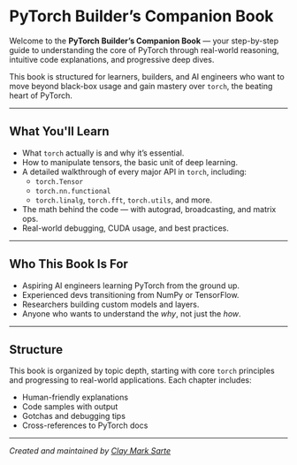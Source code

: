 # PyTorch Builder’s Companion Book

Welcome to the **PyTorch Builder’s Companion Book** — your step-by-step guide to understanding the core of PyTorch through real-world reasoning, intuitive code explanations, and progressive deep dives.

This book is structured for learners, builders, and AI engineers who want to move beyond black-box usage and gain mastery over `torch`, the beating heart of PyTorch.

---

## What You'll Learn

- What `torch` actually is and why it’s essential.
- How to manipulate tensors, the basic unit of deep learning.
- A detailed walkthrough of every major API in `torch`, including:
  - `torch.Tensor`
  - `torch.nn.functional`
  - `torch.linalg`, `torch.fft`, `torch.utils`, and more.
- The math behind the code — with autograd, broadcasting, and matrix ops.
- Real-world debugging, CUDA usage, and best practices.

---

## Who This Book Is For

- Aspiring AI engineers learning PyTorch from the ground up.
- Experienced devs transitioning from NumPy or TensorFlow.
- Researchers building custom models and layers.
- Anyone who wants to understand the *why*, not just the *how*.

---

## Structure

This book is organized by topic depth, starting with core `torch` principles and progressing to real-world applications. Each chapter includes:

- Human-friendly explanations  
- Code samples with output  
- Gotchas and debugging tips  
- Cross-references to PyTorch docs

---

*Created and maintained by [Clay Mark Sarte](https://www.linkedin.com/in/clay-mark-sarte-283855147/)*
